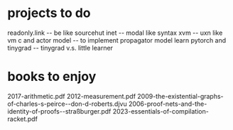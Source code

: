 # projects to do

readonly.link -- be like sourcehut
inet -- modal like syntax
xvm -- uxn like vm
c and actor model -- to implement propagator model
learn pytorch and tinygrad -- tinygrad v.s. little learner

# books to enjoy

2017-arithmetic.pdf
2012-measurement.pdf
2009-the-existential-graphs-of-charles-s-peirce--don-d-roberts.djvu
2006-proof-nets-and-the-identity-of-proofs--straßburger.pdf
2023-essentials-of-compilation-racket.pdf
